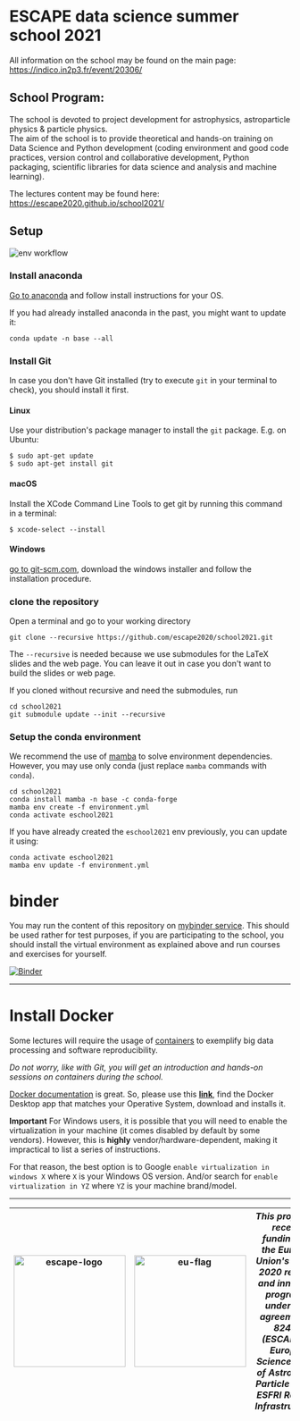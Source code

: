 # ESCAPE data science summer school 2021

All information on the school may be found on the main page:     
https://indico.in2p3.fr/event/20306/

## School Program:

The school is devoted to project development for astrophysics, astroparticle physics & particle physics.    
The aim of the school is to provide theoretical and hands-on training on Data Science and Python development (coding environment and good code practices, version control and collaborative development, Python packaging, scientific libraries for data science and analysis and machine learning).

The lectures content may be found here:
https://escape2020.github.io/school2021/

## Setup

![env workflow](https://github.com/escape2020/school2021/actions/workflows/python-package-conda.yml/badge.svg)


### Install anaconda

[Go to anaconda](https://www.anaconda.com/products/individual) and follow install instructions for your OS.

If you had already installed anaconda in the past, you might want to update it:
```
conda update -n base --all
```

### Install Git

In case you don't have Git installed (try to execute `git` in your terminal to
check), you should install it first.

#### Linux
Use your distribution's package manager to install the `git` package. E.g. on Ubuntu:

```
$ sudo apt-get update
$ sudo apt-get install git
```

#### macOS

Install the XCode Command Line Tools to get git by running this command in a terminal:
```
$ xcode-select --install
```

#### Windows
[go to git-scm.com](http://www.git-scm.com/download), download the windows installer and follow the installation procedure.

### clone the repository

Open a terminal and go to your working directory

```
git clone --recursive https://github.com/escape2020/school2021.git
```

The `--recursive` is needed because we use submodules for the LaTeX slides and
the web page. You can leave it out in case you don't want to build the slides or web page.

If you cloned without recursive and need the submodules, run
```
cd school2021
git submodule update --init --recursive
```

### Setup the conda environment

We recommend the use of [mamba](https://github.com/mamba-org/mamba) to solve environment dependencies.    
However, you may use only conda (just replace `mamba` commands with `conda`).

```
cd school2021
conda install mamba -n base -c conda-forge
mamba env create -f environment.yml
conda activate eschool2021
```

If you have already created the `eschool2021` env previously, you can update it using:

```
conda activate eschool2021
mamba env update -f environment.yml
```




# binder

You may run the content of this repository on [mybinder service](https://mybinder.readthedocs.io/en/latest/).
This should be used rather for test purposes, if you are participating to the school, you should install the virtual environment as explained above and run courses and exercises for yourself.

[![Binder](https://mybinder.org/badge_logo.svg)](https://mybinder.org/v2/gh/escape2020/school2021.git/HEAD)

---

# Install Docker
Some lectures will require the usage of [containers](https://www.docker.com/resources/what-container) to exemplify big data processing and software reproducibility.

*Do not worry, like with Git, you will get an introduction and hands-on sessions on containers during the school.*

[Docker documentation](https://docs.docker.com/engine/install/) is great. So, please use this **[link](https://docs.docker.com/engine/install/)**, find the Docker Desktop app that matches your Operative System, download and installs it.

**Important** For Windows users, it is possible that you will need to enable the virtualization in your machine (it comes disabled by default by some vendors). However, this is **highly** vendor/hardware-dependent, making it impractical to list a series of instructions.

For that reason, the best option is to Google ```enable virtualization in windows X``` where ```X``` is your Windows OS version. And/or search for ```enable virtualization in YZ``` where ```YZ``` is your machine brand/model.



---

| <img src="https://projectescape.eu/sites/default/files/logo-Escape_0.png" alt="escape-logo" width="200"/> | <img src="https://projectescape.eu/sites/all/themes/escape/images/eu-flag.png" alt="eu-flag" width="200"/> | _This project has received funding from the European Union's Horizon 2020 research and innovation programme under grant agreement No 824064 (ESCAPE, the European Science Cluster of Astronomy & Particle Physics ESFRI Research Infrastructures)._ |
| --- | --- | --- |
